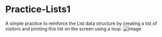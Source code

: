 # Practice-Lists1
A simple practice to reinforce the List data structure by creating a list of visitors and printing this list on the screen using a loop.
![image](https://github.com/user-attachments/assets/233eabc0-e68b-4ef0-aaf9-940cc1be6765)
